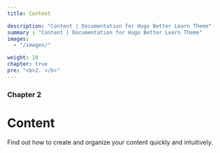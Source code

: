 ```yaml
---
title: Content

description: "Content | Documentation for Hugo Better Learn Theme"
summary : "Content | Documentation for Hugo Better Learn Theme"
images: 
  - "/images/"

weight: 10
chapter: true
pre: "<b>2. </b>"
---
```


### Chapter 2

# Content

Find out how to create and organize your content quickly and intuitively.
